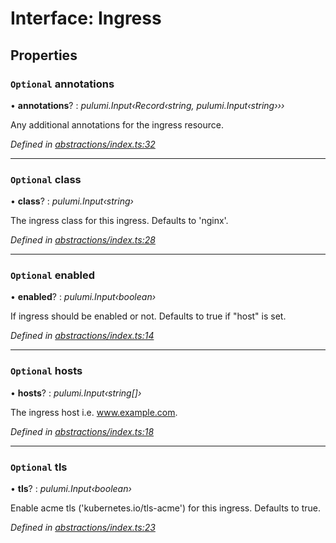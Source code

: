 
# Interface: Ingress

## Properties

### `Optional` annotations

• **annotations**? : *pulumi.Input‹Record‹string, pulumi.Input‹string›››*

Any additional annotations for the ingress resource.

*Defined in [abstractions/index.ts:32](https://github.com/Place1/kloudlib/blob/27a9d16/packages/abstractions/index.ts#L32)*

___

### `Optional` class

• **class**? : *pulumi.Input‹string›*

The ingress class for this ingress.
Defaults to 'nginx'.

*Defined in [abstractions/index.ts:28](https://github.com/Place1/kloudlib/blob/27a9d16/packages/abstractions/index.ts#L28)*

___

### `Optional` enabled

• **enabled**? : *pulumi.Input‹boolean›*

If ingress should be enabled or not.
Defaults to true if "host" is set.

*Defined in [abstractions/index.ts:14](https://github.com/Place1/kloudlib/blob/27a9d16/packages/abstractions/index.ts#L14)*

___

### `Optional` hosts

• **hosts**? : *pulumi.Input‹string[]›*

The ingress host i.e. www.example.com.

*Defined in [abstractions/index.ts:18](https://github.com/Place1/kloudlib/blob/27a9d16/packages/abstractions/index.ts#L18)*

___

### `Optional` tls

• **tls**? : *pulumi.Input‹boolean›*

Enable acme tls ('kubernetes.io/tls-acme') for this ingress.
Defaults to true.

*Defined in [abstractions/index.ts:23](https://github.com/Place1/kloudlib/blob/27a9d16/packages/abstractions/index.ts#L23)*

